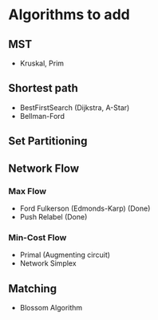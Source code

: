 # Algorithms to add

## MST
- Kruskal, Prim
## Shortest path
- BestFirstSearch (Dijkstra, A-Star)
- Bellman-Ford

## Set Partitioning

## Network Flow
### Max Flow
- Ford Fulkerson (Edmonds-Karp) (Done)
- Push Relabel (Done)
### Min-Cost Flow
- Primal (Augmenting circuit)
- Network Simplex

## Matching
- Blossom Algorithm